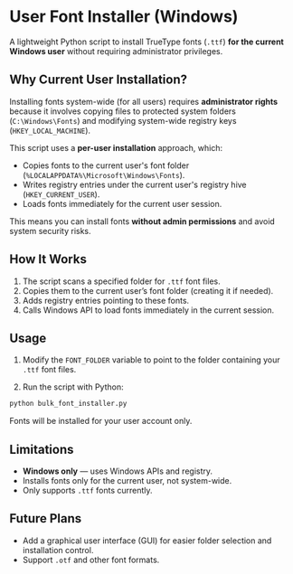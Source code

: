 # User Font Installer (Windows)

A lightweight Python script to install TrueType fonts (`.ttf`) **for the current Windows user** without requiring administrator privileges.

## Why Current User Installation?

Installing fonts system-wide (for all users) requires **administrator rights** because it involves copying files to protected system folders (`C:\Windows\Fonts`) and modifying system-wide registry keys (`HKEY_LOCAL_MACHINE`).

This script uses a **per-user installation** approach, which:

* Copies fonts to the current user's font folder (`%LOCALAPPDATA%\Microsoft\Windows\Fonts`).
* Writes registry entries under the current user's registry hive (`HKEY_CURRENT_USER`).
* Loads fonts immediately for the current user session.

This means you can install fonts **without admin permissions** and avoid system security risks.

## How It Works

1. The script scans a specified folder for `.ttf` font files.
2. Copies them to the current user’s font folder (creating it if needed).
3. Adds registry entries pointing to these fonts.
4. Calls Windows API to load fonts immediately in the current session.

## Usage

1. Modify the `FONT_FOLDER` variable to point to the folder containing your `.ttf` font files.

2. Run the script with Python:

```bash
python bulk_font_installer.py
```

Fonts will be installed for your user account only.

## Limitations

* **Windows only** — uses Windows APIs and registry.
* Installs fonts only for the current user, not system-wide.
* Only supports `.ttf` fonts currently.


## Future Plans

* Add a graphical user interface (GUI) for easier folder selection and installation control.
* Support `.otf` and other font formats.
